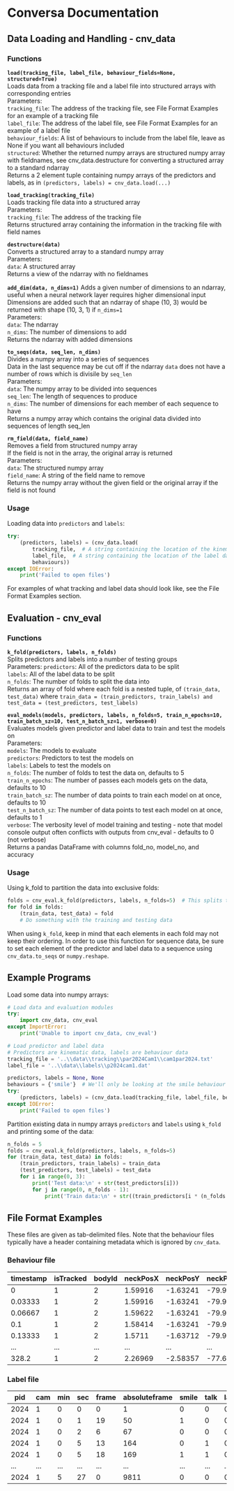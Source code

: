 # Conversa Documentation

## Data Loading and Handling - cnv_data

### Functions

**```load(tracking_file, label_file, behaviour_fields=None, structured=True)```**  
    Loads data from a tracking file and a label file into structured arrays with corresponding entries  
    Parameters:  
        ```tracking_file```: The address of the tracking file, see File Format Examples for an example of a tracking file  
        ```label_file```: The address of the label file, see File Format Examples  for an example of a label file  
        ```behaviour_fields```: A list of behaviours to include from the label file, leave as None if you want all behaviours included  
        ```structured```: Whether the returned numpy arrays are structured numpy array with fieldnames, see cnv_data.destructure for converting a structured array to a standard ndarray  
    Returns a 2 element tuple containing numpy arrays of the predictors and labels, as in ```(predictors, labels) = cnv_data.load(...)```  

**```load_tracking(tracking_file)```**  
    Loads tracking file data into a structured array  
    Parameters:  
        ```tracking_file```: The address of the tracking file  
    Returns structured array containing the information in the tracking file with field names  
    
**```destructure(data)```**  
    Converts a structured array to a standard numpy array  
    Parameters:  
        ```data```: A structured array  
    Returns a view of the ndarray with no fieldnames  
    
**```add_dim(data, n_dims=1)```**
    Adds a given number of dimensions to an ndarray, useful when a neural network layer requires higher dimensional input  
    Dimensions are added such that an ndarray of shape (10, 3) would be returned with shape (10, 3, 1) if ```n_dims=1```  
    Parameters:  
        ```data```: The ndarray  
        ```n_dims```: The number of dimensions to add  
    Returns the ndarray with added dimensions  
    
**```to_seqs(data, seq_len, n_dims)```**  
    Divides a numpy array into a series of sequences  
    Data in the last sequence may be cut off if the ndarray ```data``` does not have a number of rows which is divisile by ```seq_len```  
    Parameters:  
        ```data```: The numpy array to be divided into sequences  
        ```seq_len```: The length of sequences to produce  
        ```n_dims```: The number of dimensions for each member of each sequence to have  
    Returns a numpy array which contains the original data divided into sequences of length seq_len  
    
**```rm_field(data, field_name)```**  
    Removes a field from structured numpy array  
    If the field is not in the array, the original array is returned  
    Parameters:  
        ```data```: The structured numpy array  
        ```field_name```: A string of the field name to remove  
    Returns the numpy array without the given field or the original array if the field is not found  

### Usage

Loading data into ```predictors``` and ```labels```:  
``` python
try:
    (predictors, labels) = (cnv_data.load(
        tracking_file,  # A string containing the location of the kinematic tracking data
        label_file,  # A string containing the location of the label data
        behaviours))
except IOError:
    print('Failed to open files')
```

For examples of what tracking and label data should look like, see the File Format Examples section.

## Evaluation - cnv_eval

### Functions

**```k_fold(predictors, labels, n_folds)```**  
    Splits predictors and labels into a number of testing groups  
    Parameters:
        ```predictors```: All of the predictors data to be split  
        ```labels```: All of the label data to be split  
        ```n_folds```: The number of folds to split the data into  
    Returns an array of fold where each fold is a nested tuple, of ```(train_data, test_data)``` where ```train_data = (train_predictors, train_labels) and test_data = (test_predictors, test_labels)```  
    
**```eval_models(models,
                predictors,
                labels,
                n_folds=5,
                train_n_epochs=10,
                train_batch_sz=10,
                test_n_batch_sz=1,
                verbose=0)```**  
    Evaluates models given predictor and label data to train and test the models on  
    Parameters:  
        ```models```: The models to evaluate  
        ```predictors```: Predictors to test the models on  
        ```labels```: Labels to test the models on  
        ```n_folds```: The number of folds to test the data on, defaults to 5  
        ```train_n_epochs```: The number of passes each models gets on the data, defaults to 10  
        ```train_batch_sz```: The number of data points to train each model on at once, defaults to 10  
        ```test_n_batch_sz```: The number of data points to test each model on at once, defaults to 1  
        ```verbose```: The verbosity level of model training and testing - note that model console output often conflicts with outputs from cnv_eval - defaults to 0 (not verbose)  
    Returns a pandas DataFrame with columns fold_no, model_no, and accuracy  
    

### Usage

Using k_fold to partition the data into exclusive folds:
``` python
folds = cnv_eval.k_fold(predictors, labels, n_folds=5)  # This splits the data into 5 folds
for fold in folds:
    (train_data, test_data) = fold
    # Do something with the training and testing data
```
When using ```k_fold```, keep in mind that each elements in each fold may not keep their ordering. In order to use this function for sequence data, be sure to set each element of the predictor and label data to a sequence using ```cnv_data.to_seqs``` or ```numpy.reshape```.

## Example Programs

Load some data into numpy arrays:
``` python
# Load data and evaluation modules
try:
    import cnv_data, cnv_eval
except ImportError:
    print('Unable to import cnv_data, cnv_eval')

# Load predictor and label data
# Predictors are kinematic data, labels are behaviour data
tracking_file = '..\\data\\tracking\\par2024Cam1\\cam1par2024.txt'
label_file = '..\\data\\labels\\p2024cam1.dat'

predictors, labels = None, None
behaviours = {'smile'}  # We'll only be looking at the smile behaviour
try:
    (predictors, labels) = (cnv_data.load(tracking_file, label_file, behaviours))
except IOError:
    print('Failed to open files')
```

Partition existing data in numpy arrays ```predictors``` and ```labels``` using ```k_fold``` and printing some of the data:
``` python
n_folds = 5
folds = cnv_eval.k_fold(predictors, labels, n_folds=5)
for (train_data, test_data) in folds:
    (train_predictors, train_labels) = train_data
    (test_predictors, test_labels) = test_data
    for i in range(0, 3):
        print('Test data:\n' + str(test_predictors[i]))
        for j in range(0, n_folds - 1):
            print('Train data:\n' + str((train_predictors[i * (n_folds - 1) + j])))
```

## File Format Examples

These files are given as tab-delimited files.  Note that the behaviour files typically have a header containing metadata which is ignored by ```cnv_data```.

### Behaviour file

| timestamp | isTracked | bodyId | neckPosX | neckPosY | neckPosZ | ... | Jaw_Open |
|-----------|-----------|--------|----------|----------|----------|-----|----------|
| 0         | 1         | 2      | 1.59916  | -1.63241 | -79.9777 | ... | 0        |
| 0.03333   | 1         | 2      | 1.59916  | -1.63241 | -79.9777 | ... | 0        |
| 0.06667   | 1         | 2      | 1.59622  | -1.63241 | -79.9777 | ... | 0        |
| 0.1       | 1         | 2      | 1.58414  | -1.63241 | -79.9777 | ... | 0        |
| 0.13333   | 1         | 2      | 1.5711   | -1.63712 | -79.9777 | ... | 0        |
| ...       | ...       | ...    | ...      | ...      | ...      | ... | ...      |
| 328.2     | 1         | 2      | 2.26969  | -2.58357 | -77.6746 | ... | 1.77907  |

### Label file

| pid  | cam | min | sec | frame | absoluteframe | smile | talk | laugh |
|------|-----|-----|-----|-------|---------------|-------|------|-------|
| 2024 | 1   | 0   | 0   | 0     | 1             | 0     | 0    | 0     |
| 2024 | 1   | 0   | 1   | 19    | 50            | 1     | 0    | 0     |
| 2024 | 1   | 0   | 2   | 6     | 67            | 0     | 0    | 0     |
| 2024 | 1   | 0   | 5   | 13    | 164           | 0     | 1    | 0     |
| 2024 | 1   | 0   | 5   | 18    | 169           | 1     | 1    | 0     |
| ...  | ... | ... | ... | ...   | ...           | ...   | ...  | ...   |
| 2024 | 1   | 5   | 27  | 0     | 9811          | 0     | 0    | 0     |
